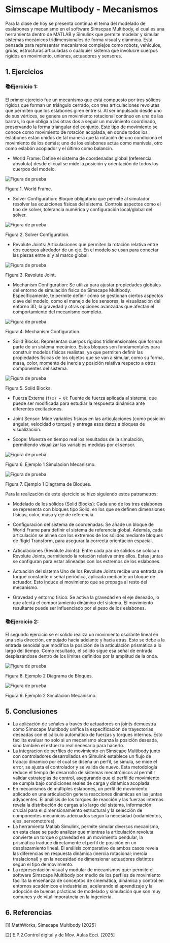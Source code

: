 # Simscape Multibody - Mecanismos

Para la clase de hoy se presenta continua el tema del modelado de esalabones y mecanismo en el software Simscpae Multibody, el cual es una herramienta dentro de MATLAB y Simulink que permite modelar y simular sistemas mecánicos tridimensionales de forma visual y dianmica. Está pensada para representar mecanismos complejos como robots, vehículos, grúas, estructuras articuladas o cualquier sistema que involucre cuerpos rígidos en movimiento, uniones, actuadores y sensores.

## 1. Ejercicios

### 📚Ejercicio 1:
El primer ejercicio fue un mecanismo que está compuesto por tres sólidos rígidos que forman un triángulo cerrado, con tres articulaciones revolutas que permiten que los eslabones giren entre sí. Al ser impulsado desde uno de sus vértices, se genera un movimiento rotacional continuo en una de las barras, lo que obliga a las otras dos a seguir un movimiento coordinado, preservando la forma triangular del conjunto. Este tipo de movimiento se conoce como movimiento de rotación acoplada, en donde todos los eslabones están unidos de tal manera que la rotación de uno condiciona el movimiento de los demás; uno de los eslabones actúa como manivela, otro como eslabón acoplador y el último como balancín.

- World Frame: Define el sistema de coordenadas global (referencia absoluta) desde el cual se mide la posición y orientación de todos los cuerpos del modelo.

![Figura de prueba](images/plantilla/erich8.png)

Figura 1. World Frame.

- Solver Configuration: Bloque obligatorio que permite al simulador resolver las ecuaciones físicas del sistema. Controla aspectos como el tipo de solver, tolerancia numérica y configuración local/global del solver.

![Figura de prueba](images/plantilla/erich7.png)

Figura 2. Solver Configuration.

- Revolute Joints: Articulaciones que permiten la rotación relativa entre dos cuerpos alrededor de un eje. En el modelo se usan para conectar las piezas entre sí y al marco global.

![Figura de prueba](images/plantilla/erich10.png)

Figura 3. Revolute Joint.

- Mechanism Configuration: Se utiliza para ajustar propiedades globales del entorno de simulación física de Simscape Multibody. Específicamente, te permite definir cómo se gestionan ciertos aspectos clave del modelo, como el manejo de los sensores, la visualización del entorno 3D, la gravedad y otras opciones avanzadas que afectan el comportamiento del mecanismo completo.

![Figura de prueba](images/plantilla/erich9.png)

Figura 4. Mechanism Configuration.

- Solid Blocks: Representan cuerpos rígidos tridimensionales que forman parte de un sistema mecánico. Estos bloques son fundamentales para construir modelos físicos realistas, ya que permiten definir las propiedades físicas de los objetos que se van a simular, como su forma, masa, color, momento de inercia y posición relativa respecto a otros componentes del sistema.

![Figura de prueba](images/plantilla/erich15.png)

Figura 5. Solid Blocks.


- Fuerza Externa (`f(x) = 0`): Fuente de fuerza aplicada al sistema, que puede ser modificada para estudiar la respuesta dinámica ante diferentes excitaciones.

- Joint Sensor: Mide variables físicas en las articulaciones (como posición angular, velocidad o torque) y entrega esos datos a bloques de visualización.

- Scope: Muestra en tiempo real los resultados de la simulación, permitiendo visualizar las variables medidas por el sensor.


![Figura de prueba](images/plantilla/erich3.png)

Figura 6. Ejemplo 1 Simulacion Mecanismo.


![Figura de prueba](images/plantilla/erich4.gif)

Figura 7. Ejemplo 1 Diagrama de Bloques.

Para la realización de este ejercicio se hizo siguiendo estos patrametros:
- Modelado de los sólidos (Solid Blocks): Cada uno de los tres eslabones se representa con bloques tipo Solid, en los que se definen dimensiones físicas, color, masa y eje de referencia.

- Configuración del sistema de coordenadas: Se añade un bloque de World Frame para definir el sistema de referencia global. Además, cada articulación se alinea con los extremos de los sólidos mediante bloques de Rigid Transform, para asegurar la correcta orientación espacial.

- Articulaciones (Revolute Joints): Entre cada par de sólidos se colocan Revolute Joints, permitiendo la rotación relativa entre ellos. Estas juntas se configuran para estar alineadas con los extremos de los eslabones.

- Actuación del sistema
Uno de los Revolute Joints recibe una entrada de torque constante o señal periódica, aplicada mediante un bloque de actuador. Esto induce el movimiento que se propaga al resto del mecanismo.

- Gravedad y entorno físico: Se activa la gravedad en el eje deseado, lo que afecta el comportamiento dinámico del sistema. El movimiento resultante puede ser influenciado por el peso de los eslabones.


### 📚Ejercicio 2:

El segundo ejercicio se el solido realiza un movimiento oscilante lineal en una sola dirección, empujado hacia adelante y hacia atrás. Esto se debe a la entrada senoidal que modifica la posición de la articulación prismática a lo largo del tiempo. Como resultado, el sólido sigue esa señal de entrada desplazándose dentro de los límites definidos por la amplitud de la onda.


![Figura de prueba](images/plantilla/erich5.png)

Figura 8. Ejemplo 2 Diagrama de Bloques.

![Figura de prueba](images/plantilla/erich6.gif)

Figura 9. Ejemplo 2 Simulacion Mecanismo.


## 5. Conclusiones

- La aplicación de señales a través de actuadores en joints  demuestra cómo Simscape Multibody unifica la especificación de trayectorias deseadas con el cálculo automático de fuerzas y torques internos. Esto facilita evaluar no solo si un mecanismo alcanza la posición deseada, sino también el esfuerzo real necesario para hacerlo.
- La integracion de perfiles de movimiento en Simscape Multibody junto con controladores desarrollados en Simulink establece un flujo de trabajo dinamico por el cual se diseña un perfil, se simula, se mide el error, se ajusta el controlador y se valida de nuevo. Esta metodología reduce el tiempo de desarrollo de sistemas mecatrónicos al permitir validar estrategias de control, asegurando que el perfil de movimiento se cumpla bajo condiciones reales de carga y dinámica acoplada.
- En mecanismos de múltiples eslabones, un perfil de movimiento aplicado en una articulación genera reacciones dinámicas en las juntas adyacentes. El análisis de los torques de reacción y las fuerzas internas revela la distribución de cargas a lo largo del sistema, información crucial para el dimensionamiento estructural y la selección de componentes mecánicos adecuados segun la necesidad (rodamientos, ejes, servomotores).
- La herramienta Matlab Simulink, permite simular diversos mecanismo, en esta clase se pudo analizar que mientras la articulación revoluta convierte un torque o gravedad en un movimiento pendular, la prismática traduce directamente el perfil de posición en un desplazamiento lineal. El análisis comparativo de ambos casos revela las diferencias en respuesta dinámica (inercia rotacional; inercia traslacional) y en la necesidad de dimensionar actuadores distintos según el tipo de movimiento.
- La representación visual y modular de mecanismos quer permite el software Simscape Multibody por medio de los perfiles de movimiento facilita la enseñanza de conceptos de cinemática, dinámica y control en entornos académicos e industriales, acelerando el aprendizaje y la adopción de buenas prácticas de modelado y simulación que son muy comunes y de vital imporatncia en la ingenieria. 

## 6. Referencias
[1] MathWorks, Simscape Multibody [2025]

[2] E.P.2.Control digital y de Mov. Aulas Ecci. [2025]
